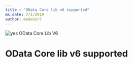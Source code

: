 ```yaml
---
title : "OData Core lib v6 supported"
ms.date: 7/1/2019
author: madansr7
---
```

 ![yes](/odata/assets/doc-assets/yes.png) OData Core Lib V6

# OData Core lib v6 supported